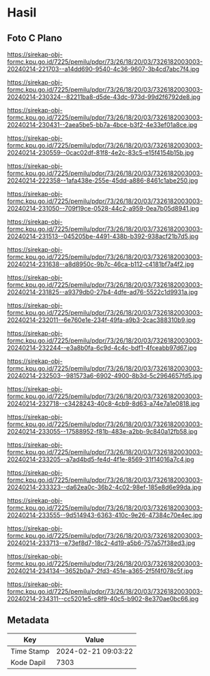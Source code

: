 # Hasil

## Foto C Plano

https://sirekap-obj-formc.kpu.go.id/7225/pemilu/pdpr/73/26/18/20/03/7326182003003-20240214-221703--a14dd690-9540-4c36-9607-3b4cd7abc7f4.jpg

https://sirekap-obj-formc.kpu.go.id/7225/pemilu/pdpr/73/26/18/20/03/7326182003003-20240214-230324--82211ba8-d5de-43dc-973d-99d2f6792de8.jpg

https://sirekap-obj-formc.kpu.go.id/7225/pemilu/pdpr/73/26/18/20/03/7326182003003-20240214-230431--2aea5be5-bb7a-4bce-b3f2-4e33ef01a8ce.jpg

https://sirekap-obj-formc.kpu.go.id/7225/pemilu/pdpr/73/26/18/20/03/7326182003003-20240214-230559--0cac02df-81f8-4e2c-83c5-e15f4154b15b.jpg

https://sirekap-obj-formc.kpu.go.id/7225/pemilu/pdpr/73/26/18/20/03/7326182003003-20240214-222358--1afa438e-255e-45dd-a886-8461c1abe250.jpg

https://sirekap-obj-formc.kpu.go.id/7225/pemilu/pdpr/73/26/18/20/03/7326182003003-20240214-231050--709f19ce-0528-44c2-a959-0ea7b05d8941.jpg

https://sirekap-obj-formc.kpu.go.id/7225/pemilu/pdpr/73/26/18/20/03/7326182003003-20240214-231513--045205be-4491-438b-b392-938acf21b7d5.jpg

https://sirekap-obj-formc.kpu.go.id/7225/pemilu/pdpr/73/26/18/20/03/7326182003003-20240214-231638--a8d8950c-9b7c-46ca-b112-c4181bf7a4f2.jpg

https://sirekap-obj-formc.kpu.go.id/7225/pemilu/pdpr/73/26/18/20/03/7326182003003-20240214-231825--a9379db0-27b4-4dfe-ad76-5522c1d9931a.jpg

https://sirekap-obj-formc.kpu.go.id/7225/pemilu/pdpr/73/26/18/20/03/7326182003003-20240214-232011--6e760e1e-234f-49fa-a9b3-2cac388310b9.jpg

https://sirekap-obj-formc.kpu.go.id/7225/pemilu/pdpr/73/26/18/20/03/7326182003003-20240214-232244--e3a8b0fa-6c9d-4c4c-bdf1-4fceabb97d67.jpg

https://sirekap-obj-formc.kpu.go.id/7225/pemilu/pdpr/73/26/18/20/03/7326182003003-20240214-232503--981573a6-6902-4900-8b3d-5c2964657fd5.jpg

https://sirekap-obj-formc.kpu.go.id/7225/pemilu/pdpr/73/26/18/20/03/7326182003003-20240214-232718--c3428243-40c8-4cb9-8d63-a74e7a1e0818.jpg

https://sirekap-obj-formc.kpu.go.id/7225/pemilu/pdpr/73/26/18/20/03/7326182003003-20240214-233055--17588952-f81b-483e-a2bb-9c840a12fb58.jpg

https://sirekap-obj-formc.kpu.go.id/7225/pemilu/pdpr/73/26/18/20/03/7326182003003-20240214-233205--a7ad4bd5-fe4d-4f1e-8569-31f14016a7c4.jpg

https://sirekap-obj-formc.kpu.go.id/7225/pemilu/pdpr/73/26/18/20/03/7326182003003-20240214-233323--da62ea0c-36b2-4c02-98ef-185e8d6e99da.jpg

https://sirekap-obj-formc.kpu.go.id/7225/pemilu/pdpr/73/26/18/20/03/7326182003003-20240214-233555--9d514943-6363-410c-9e26-47384c70e4ec.jpg

https://sirekap-obj-formc.kpu.go.id/7225/pemilu/pdpr/73/26/18/20/03/7326182003003-20240214-233713--e73ef8d7-18c2-4d19-a5b6-757a57f38ed3.jpg

https://sirekap-obj-formc.kpu.go.id/7225/pemilu/pdpr/73/26/18/20/03/7326182003003-20240214-234134--3652b0a7-2fd3-451e-a365-2f5f4f078c5f.jpg

https://sirekap-obj-formc.kpu.go.id/7225/pemilu/pdpr/73/26/18/20/03/7326182003003-20240214-234311--cc5201e5-c8f9-40c5-b902-8e370ae0bc66.jpg


## Metadata

| Key        | Value               |
| ---------- | ------------------- |
| Time Stamp | 2024-02-21 09:03:22 |
| Kode Dapil | 7303                |



